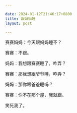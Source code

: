 ```yaml
---

date: 2024-01-12T21:46:17+0800
title: 跟妈妈睡
layout: post

---
```


赛赛妈妈：今天跟妈妈睡不？

赛赛：不跟。

妈妈：我想跟赛赛睡了，咋弄？

赛赛：那我想跟爷爷睡，咋弄？

妈妈：那你跟爸爸睡吗？

赛赛：你不在那个屋，我就跟。

笑死我了。
